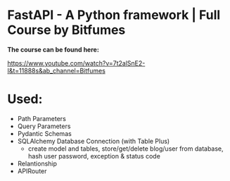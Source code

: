 
# FastAPI - A Python framework | Full Course by Bitfumes

**The course can be found here:**

https://www.youtube.com/watch?v=7t2alSnE2-I&t=11888s&ab_channel=Bitfumes

# Used:
 * Path Parameters
 * Query Parameters
 * Pydantic Schemas
 * SQLAlchemy Database Connection (with Table Plus)
   * create model and tables, store/get/delete blog/user from database, hash user password, exception & status code
 * Relantionship
 * APIRouter
     
